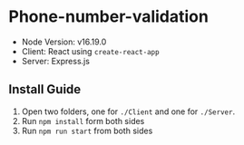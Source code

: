 # Phone-number-validation

- Node Version: v16.19.0
- Client: React using `create-react-app`
- Server: Express.js

## Install Guide

1. Open two folders, one for `./Client` and one for `./Server`.
2. Run `npm install` form both sides
3. Run `npm run start` from both sides